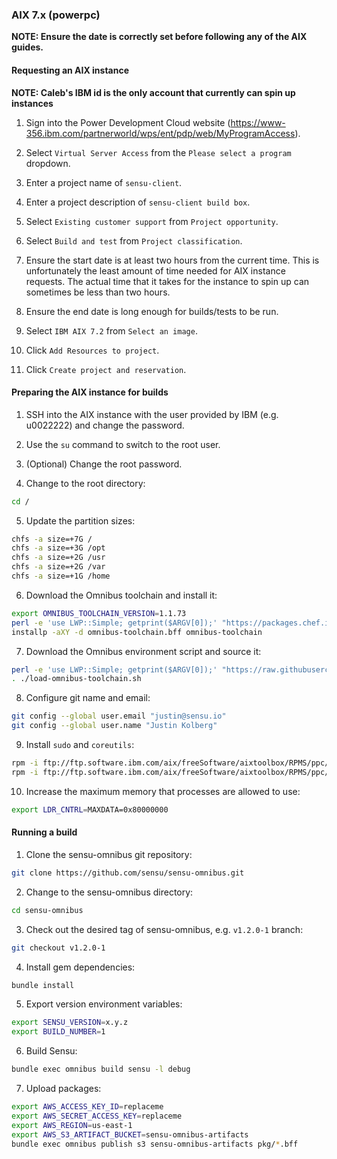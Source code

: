 ### AIX 7.x (powerpc)

**NOTE: Ensure the date is correctly set before following any of the AIX guides.**

#### Requesting an AIX instance

**NOTE: Caleb's IBM id is the only account that currently can spin up instances**

1. Sign into the Power Development Cloud website
(https://www-356.ibm.com/partnerworld/wps/ent/pdp/web/MyProgramAccess).

2. Select `Virtual Server Access` from the `Please select a program` dropdown.

3. Enter a project name of `sensu-client`.

4. Enter a project description of `sensu-client build box`.

5. Select `Existing customer support` from `Project opportunity`.

6. Select `Build and test` from `Project classification`.

7. Ensure the start date is at least two hours from the current time. This is
unfortunately the least amount of time needed for AIX instance requests. The
actual time that it takes for the instance to spin up can sometimes be less
than two hours.

8. Ensure the end date is long enough for builds/tests to be run.

9. Select `IBM AIX 7.2` from `Select an image`.

10. Click `Add Resources to project`.

11. Click `Create project and reservation`.

#### Preparing the AIX instance for builds

1. SSH into the AIX instance with the user provided by IBM (e.g. u0022222) and change the password.

2. Use the `su` command to switch to the root user.

3. (Optional) Change the root password.

4. Change to the root directory:

  ```sh
  cd /
  ```

5. Update the partition sizes:

  ```sh
  chfs -a size=+7G /
  chfs -a size=+3G /opt
  chfs -a size=+2G /usr
  chfs -a size=+2G /var
  chfs -a size=+1G /home
  ```

6. Download the Omnibus toolchain and install it:

  ```sh
  export OMNIBUS_TOOLCHAIN_VERSION=1.1.73
  perl -e 'use LWP::Simple; getprint($ARGV[0]);' "https://packages.chef.io/files/stable/omnibus-toolchain/${OMNIBUS_TOOLCHAIN_VERSION}/aix/7.1/omnibus-toolchain-${OMNIBUS_TOOLCHAIN_VERSION}-1.powerpc.bff" > omnibus-toolchain.bff
  installp -aXY -d omnibus-toolchain.bff omnibus-toolchain
  ```

7. Download the Omnibus environment script and source it:

  ```sh
  perl -e 'use LWP::Simple; getprint($ARGV[0]);' "https://raw.githubusercontent.com/sensu/sensu-omnibus/master/load-omnibus-toolchain.sh" > load-omnibus-toolchain.sh
  . ./load-omnibus-toolchain.sh
  ```

8. Configure git name and email:

  ```sh
  git config --global user.email "justin@sensu.io"
  git config --global user.name "Justin Kolberg"
  ```

9. Install `sudo` and `coreutils`:

  ```sh
  rpm -i ftp://ftp.software.ibm.com/aix/freeSoftware/aixtoolbox/RPMS/ppc/sudo/sudo-1.8.15-1noldap.aix6.1.ppc.rpm
  rpm -i ftp://ftp.software.ibm.com/aix/freeSoftware/aixtoolbox/RPMS/ppc/coreutils/coreutils-5.2.1-2.aix5.1.ppc.rpm
  ```

10. Increase the maximum memory that processes are allowed to use:

  ```sh
  export LDR_CNTRL=MAXDATA=0x80000000
  ```

#### Running a build

1. Clone the sensu-omnibus git repository:

  ```sh
  git clone https://github.com/sensu/sensu-omnibus.git
  ```

2. Change to the sensu-omnibus directory:

  ```sh
  cd sensu-omnibus
  ```
  
3. Check out the desired tag of sensu-omnibus, e.g. `v1.2.0-1` branch:

  ```sh
  git checkout v1.2.0-1
  ```

4. Install gem dependencies:

  ```sh
  bundle install
  ```

5. Export version environment variables:

  ```sh
  export SENSU_VERSION=x.y.z
  export BUILD_NUMBER=1
  ```

6. Build Sensu:

  ```sh
  bundle exec omnibus build sensu -l debug
  ```

7. Upload packages:

  ```sh
  export AWS_ACCESS_KEY_ID=replaceme
  export AWS_SECRET_ACCESS_KEY=replaceme
  export AWS_REGION=us-east-1
  export AWS_S3_ARTIFACT_BUCKET=sensu-omnibus-artifacts
  bundle exec omnibus publish s3 sensu-omnibus-artifacts pkg/*.bff
  ```
